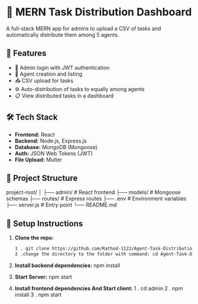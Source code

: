 # 🧠 MERN Task Distribution Dashboard

A full-stack MERN app for admins to upload a CSV of tasks and automatically distribute them among 5 agents.

## 🚀 Features

- 🔐 Admin login with JWT authentication
- 👤 Agent creation and listing
- 📤 CSV upload for tasks
- ⚙️ Auto-distribution of tasks to equally among agents
- 📋 View distributed tasks in a dashboard

## 🛠 Tech Stack

- **Frontend:** React
- **Backend:** Node.js, Express.js
- **Database:** MongoDB (Mongoose)
- **Auth:** JSON Web Tokens (JWT)
- **File Upload:** Multer

## 📁 Project Structure
project-root/
│
├── admin/ # React frontend
├── models/ # Mongoose schemas
├── routes/ # Express routes
├── .env # Environment variables
├── server.js # Entry point
└── README.md

## 🔧 Setup Instructions

1. **Clone the repo:**
   ```bash
   1 . git clone https://github.com/Rathod-1122/Agent-Task-Distribution-Web-App-Without-Deployment
   2 .change the directory to the folder with command: cd Agent-Task-Distribution-Web-App-Without-Deployment

2. **Install backend dependencies:**
   npm install

3. **Start Server:**
   npm start

4. **Install frontend dependencies And Start client:**
   1 . cd admin
   2 . npm install
   3 . npm start
   



